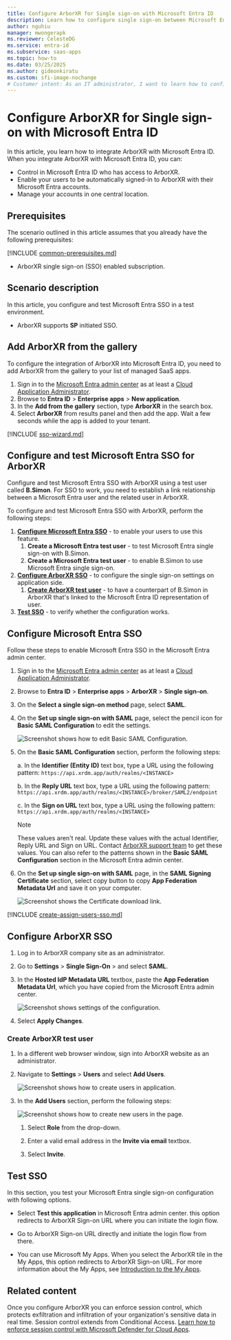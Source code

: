 ```yaml
---
title: Configure ArborXR for Single sign-on with Microsoft Entra ID
description: Learn how to configure single sign-on between Microsoft Entra ID and ArborXR.
author: nguhiu
manager: mwongerapk
ms.reviewer: CelesteDG
ms.service: entra-id
ms.subservice: saas-apps
ms.topic: how-to
ms.date: 03/25/2025
ms.author: gideonkiratu
ms.custom: sfi-image-nochange
# Customer intent: As an IT administrator, I want to learn how to configure single sign-on between Microsoft Entra ID and ArborXR so that I can control who has access to ArborXR, enable automatic sign-in with Microsoft Entra accounts, and manage my accounts in one central location.
---
```


# Configure ArborXR for Single sign-on with Microsoft Entra ID

In this article,  you learn how to integrate ArborXR with Microsoft Entra ID. When you integrate ArborXR with Microsoft Entra ID, you can:

* Control in Microsoft Entra ID who has access to ArborXR.
* Enable your users to be automatically signed-in to ArborXR with their Microsoft Entra accounts.
* Manage your accounts in one central location.

## Prerequisites

The scenario outlined in this article assumes that you already have the following prerequisites:

[!INCLUDE [common-prerequisites.md](~/identity/saas-apps/includes/common-prerequisites.md)]
* ArborXR single sign-on (SSO) enabled subscription.

## Scenario description

In this article,  you configure and test Microsoft Entra SSO in a test environment.

* ArborXR supports **SP** initiated SSO.

## Add ArborXR from the gallery

To configure the integration of ArborXR into Microsoft Entra ID, you need to add ArborXR from the gallery to your list of managed SaaS apps.

1. Sign in to the [Microsoft Entra admin center](https://entra.microsoft.com) as at least a [Cloud Application Administrator](~/identity/role-based-access-control/permissions-reference.md#cloud-application-administrator).
1. Browse to **Entra ID** > **Enterprise apps** > **New application**.
1. In the **Add from the gallery** section, type **ArborXR** in the search box.
1. Select **ArborXR** from results panel and then add the app. Wait a few seconds while the app is added to your tenant.

[!INCLUDE [sso-wizard.md](~/identity/saas-apps/includes/sso-wizard.md)]

## Configure and test Microsoft Entra SSO for ArborXR

Configure and test Microsoft Entra SSO with ArborXR using a test user called **B.Simon**. For SSO to work, you need to establish a link relationship between a Microsoft Entra user and the related user in ArborXR.

To configure and test Microsoft Entra SSO with ArborXR, perform the following steps:

1. **[Configure Microsoft Entra SSO](#configure-microsoft-entra-sso)** - to enable your users to use this feature.
    1. **Create a Microsoft Entra test user** - to test Microsoft Entra single sign-on with B.Simon.
    1. **Create a Microsoft Entra test user** - to enable B.Simon to use Microsoft Entra single sign-on.
1. **[Configure ArborXR SSO](#configure-arborxr-sso)** - to configure the single sign-on settings on application side.
    1. **[Create ArborXR test user](#create-arborxr-test-user)** - to have a counterpart of B.Simon in ArborXR that's linked to the Microsoft Entra ID representation of user.
1. **[Test SSO](#test-sso)** - to verify whether the configuration works.

## Configure Microsoft Entra SSO

Follow these steps to enable Microsoft Entra SSO in the Microsoft Entra admin center.

1. Sign in to the [Microsoft Entra admin center](https://entra.microsoft.com) as at least a [Cloud Application Administrator](~/identity/role-based-access-control/permissions-reference.md#cloud-application-administrator).
1. Browse to **Entra ID** > **Enterprise apps** > **ArborXR** > **Single sign-on**.
1. On the **Select a single sign-on method** page, select **SAML**.
1. On the **Set up single sign-on with SAML** page, select the pencil icon for **Basic SAML Configuration** to edit the settings.

   ![Screenshot shows how to edit Basic SAML Configuration.](common/edit-urls.png "Basic Configuration")

1. On the **Basic SAML Configuration** section, perform the following steps:

    a. In the **Identifier (Entity ID)** text box, type a URL using the following pattern:
    `https://api.xrdm.app/auth/realms/<INSTANCE>`

    b. In the **Reply URL** text box, type a URL using the following pattern:
    `https://api.xrdm.app/auth/realms/<INSTANCE>/broker/SAML2/endpoint`

    c. In the **Sign on URL** text box, type a URL using the following pattern:
    `https://api.xrdm.app/auth/realms/<INSTANCE>`

	> [!NOTE]
	> These values aren't real. Update these values with the actual Identifier, Reply URL and Sign on URL. Contact [ArborXR support team](mailto:support@arborxr.com) to get these values. You can also refer to the patterns shown in the **Basic SAML Configuration** section in the Microsoft Entra admin center.

1. On the **Set up single sign-on with SAML** page, in the **SAML Signing Certificate** section, select copy button to copy **App Federation Metadata Url** and save it on your computer.

	![Screenshot shows the Certificate download link.](common/copy-metadataurl.png "Certificate")

[!INCLUDE [create-assign-users-sso.md](~/identity/saas-apps/includes/create-assign-users-sso.md)]

## Configure ArborXR SSO

1. Log in to ArborXR company site as an administrator.

1. Go to **Settings** > **Single Sign-On** > and select **SAML**.

1. In the **Hosted IdP Metadata URL** textbox, paste the **App Federation Metadata Url**, which you have copied from the Microsoft Entra admin center.

    ![Screenshot shows settings of the configuration.](./media/arborxr-tutorial/settings.png "Account")

1. Select **Apply Changes**.

### Create ArborXR test user

1. In a different web browser window, sign into ArborXR website as an administrator.

1. Navigate to **Settings** > **Users** and select **Add Users**.

    ![Screenshot shows how to create users in application.](./media/arborxr-tutorial/create.png "Users")

1. In the **Add Users** section, perform the following steps:

    ![Screenshot shows how to create new users in the page.](./media/arborxr-tutorial/details.png "Creating Users")

    1. Select **Role** from the drop-down.

    1. Enter a valid email address in the **Invite via email** textbox. 

    1. Select **Invite**.

## Test SSO 

In this section, you test your Microsoft Entra single sign-on configuration with following options.
 
* Select **Test this application** in Microsoft Entra admin center. this option redirects to ArborXR Sign-on URL where you can initiate the login flow.
 
* Go to ArborXR Sign-on URL directly and initiate the login flow from there.
 
* You can use Microsoft My Apps. When you select the ArborXR tile in the My Apps, this option redirects to ArborXR Sign-on URL. For more information about the My Apps, see [Introduction to the My Apps](https://support.microsoft.com/account-billing/sign-in-and-start-apps-from-the-my-apps-portal-2f3b1bae-0e5a-4a86-a33e-876fbd2a4510).


## Related content

Once you configure ArborXR you can enforce session control, which protects exfiltration and infiltration of your organization's sensitive data in real time. Session control extends from Conditional Access. [Learn how to enforce session control with Microsoft Defender for Cloud Apps](/cloud-app-security/proxy-deployment-any-app).